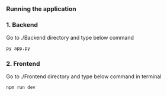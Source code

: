 ### Running the application

### 1. Backend

Go to ./Backend directory and type below command


```bash
py app.py
```


### 2. Frontend

Go to ./Frontend directory and type below command in terminal 


```bash
npm run dev
```